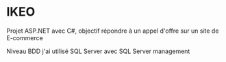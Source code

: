 # IKEO
Projet ASP.NET avec C#, objectif répondre à un appel d'offre sur un site de E-commerce

Niveau BDD j'ai utilisé SQL Server avec SQL Server management
